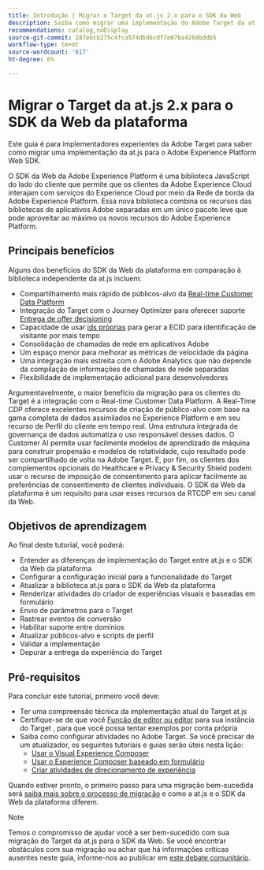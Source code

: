 ```yaml
---
title: Introdução | Migrar o Target da at.js 2.x para o SDK da Web
description: Saiba como migrar uma implementação do Adobe Target da at.js 2.x para o Adobe Experience Platform Web SDK. Os tópicos incluem carregamento da biblioteca do JavaScript, envio de parâmetros, atividades de renderização e outras chamadas importantes.
recommendations: catalog,noDisplay
source-git-commit: 287ebcb275c4fca574dbd6cdf7e07ba4268bddb5
workflow-type: tm+mt
source-wordcount: '617'
ht-degree: 6%

---
```


# Migrar o Target da at.js 2.x para o SDK da Web da plataforma

Este guia é para implementadores experientes da Adobe Target para saber como migrar uma implementação da at.js para o Adobe Experience Platform Web SDK.

O SDK da Web da Adobe Experience Platform é uma biblioteca JavaScript do lado do cliente que permite que os clientes da Adobe Experience Cloud interajam com serviços do Experience Cloud por meio da Rede de borda da Adobe Experience Platform. Essa nova biblioteca combina os recursos das bibliotecas de aplicativos Adobe separadas em um único pacote leve que pode aproveitar ao máximo os novos recursos do Adobe Experience Platform.

## Principais benefícios

Alguns dos benefícios do SDK da Web da plataforma em comparação à biblioteca independente da at.js incluem:

* Compartilhamento mais rápido de públicos-alvo da [Real-time Customer Data Platform](https://experienceleague.adobe.com/docs/platform-learn/tutorials/experience-cloud/next-hit-personalization.html?lang=pt-BR)
* Integração do Target com o Journey Optimizer para oferecer suporte [Entrega de offer decisioning](https://experienceleague.adobe.com/docs/target/using/integrate/ajo/offer-decision.html)
* Capacidade de usar [ids próprias](https://experienceleague.adobe.com/docs/platform-learn/data-collection/edge-network/generate-first-party-device-ids.html?lang=pt-BR) para gerar a ECID para identificação de visitante por mais tempo
* Consolidação de chamadas de rede em aplicativos Adobe
* Um espaço menor para melhorar as métricas de velocidade da página
* Uma integração mais estreita com o Adobe Analytics que não depende da compilação de informações de chamadas de rede separadas
* Flexibilidade de implementação adicional para desenvolvedores

Argumentavelmente, o maior benefício da migração para os clientes do Target é a integração com o Real-time Customer Data Platform. A Real-Time CDP oferece excelentes recursos de criação de público-alvo com base na gama completa de dados assimilados no Experience Platform e em seu recurso de Perfil do cliente em tempo real. Uma estrutura integrada de governança de dados automatiza o uso responsável desses dados. O Customer AI permite usar facilmente modelos de aprendizado de máquina para construir propensão e modelos de rotatividade, cujo resultado pode ser compartilhado de volta na Adobe Target. E, por fim, os clientes dos complementos opcionais do Healthcare e Privacy &amp; Security Shield podem usar o recurso de imposição de consentimento para aplicar facilmente as preferências de consentimento de clientes individuais. O SDK da Web da plataforma é um requisito para usar esses recursos da RTCDP em seu canal da Web.

## Objetivos de aprendizagem

Ao final deste tutorial, você poderá:

* Entender as diferenças de implementação do Target entre at.js e o SDK da Web da plataforma
* Configurar a configuração inicial para a funcionalidade do Target
* Atualizar a biblioteca at.js para o SDK da Web da plataforma
* Renderizar atividades do criador de experiências visuais e baseadas em formulário
* Envio de parâmetros para o Target
* Rastrear eventos de conversão
* Habilitar suporte entre domínios
* Atualizar públicos-alvo e scripts de perfil
* Validar a implementação
* Depurar a entrega da experiência do Target


## Pré-requisitos

Para concluir este tutorial, primeiro você deve:

* Ter uma compreensão técnica da implementação atual do Target at.js
* Certifique-se de que você [Função de editor ou editor](https://experienceleague.adobe.com/docs/target/using/administer/manage-users/enterprise/properties-overview.html#section_8C425E43E5DD4111BBFC734A2B7ABC80) para sua instância do Target , para que você possa tentar exemplos por conta própria
* Saiba como configurar atividades no Adobe Target. Se você precisar de um atualizador, os seguintes tutoriais e guias serão úteis nesta lição:
   * [Usar o Visual Experience Composer](https://experienceleague.adobe.com/docs/target-learn/tutorials/experiences/use-the-visual-experience-composer.html)
   * [Usar o Experience Composer baseado em formulário](https://experienceleague.adobe.com/docs/target-learn/tutorials/experiences/use-the-form-based-experience-composer.html)
   * [Criar atividades de direcionamento de experiência](https://experienceleague.adobe.com/docs/target-learn/tutorials/activities/create-experience-targeting-activities.html)

Quando estiver pronto, o primeiro passo para uma migração bem-sucedida será [saiba mais sobre o processo de migração](migration-overview.md) e como a at.js e o SDK da Web da plataforma diferem.

>[!NOTE]
>
>Temos o compromisso de ajudar você a ser bem-sucedido com sua migração do Target da at.js para o SDK da Web. Se você encontrar obstáculos com sua migração ou achar que há informações críticas ausentes neste guia, informe-nos ao publicar em [este debate comunitário](https://experienceleaguecommunities.adobe.com/t5/adobe-experience-platform-data/tutorial-discussion-migrate-target-from-at-js-to-web-sdk/m-p/575587#M463).